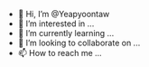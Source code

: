 - 👋 Hi, I’m @Yeapyoontaw
- 👀 I’m interested in ...
- 🌱 I’m currently learning ...
- 💞️ I’m looking to collaborate on ...
- 📫 How to reach me ...

<!---
Yeapyoontaw/Yeapyoontaw is a ✨ special ✨ repository because its `README.md` (this file) appears on your GitHub profile.
You can click the Preview link to take a look at your changes.
--->
